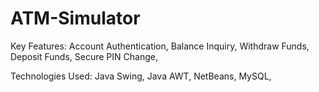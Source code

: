# ATM-Simulator
Key Features:
Account Authentication,
Balance Inquiry,
Withdraw Funds,
Deposit Funds,
Secure PIN Change,

Technologies Used:
Java Swing,
Java AWT,
NetBeans,
MySQL,
